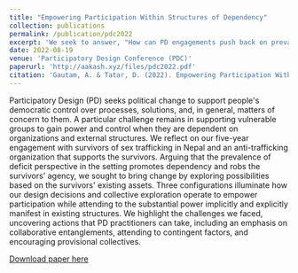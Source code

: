 ```yaml
---
title: "Empowering Participation Within Structures of Dependency"
collection: publications
permalink: /publication/pdc2022
excerpt: 'We seek to answer, "How can PD engagements push back on prevailing deficit perspectives and support vulnerable groups to gain power and control within the existing structure of dependency?"'
date: 2022-08-19
venue: 'Participatory Design Conference (PDC)'
paperurl: 'http://aakash.xyz/files/pdc2022.pdf'
citation: 'Gautam, A. & Tatar, D. (2022). Empowering Participation Within Structures of Dependency. In <i>Participatory Design Conference 2022: Volume 1</i>. (pp. 75-86)'
---
```

Participatory Design (PD) seeks political change to support people's  democratic control over processes, solutions, and, in general, matters of concern to them. A particular challenge remains in supporting vulnerable groups to gain power and control when they are dependent on organizations and external structures. We reflect on our five-year engagement with survivors of sex trafficking in Nepal and an anti-trafficking organization that supports the survivors. Arguing that the prevalence of deficit perspective in the setting promotes dependency and robs the survivors' agency, we sought to bring change by exploring possibilities based on the survivors' existing assets. Three configurations illuminate how our design decisions and collective exploration operate to empower participation while attending to the substantial power implicitly and explicitly manifest in existing structures. We highlight the challenges we faced, uncovering actions that PD practitioners can take, including an emphasis on collaborative entanglements, attending to contingent factors, and encouraging provisional collectives.

[Download paper here](http://aakash.xyz/files/pdc2022.pdf)
